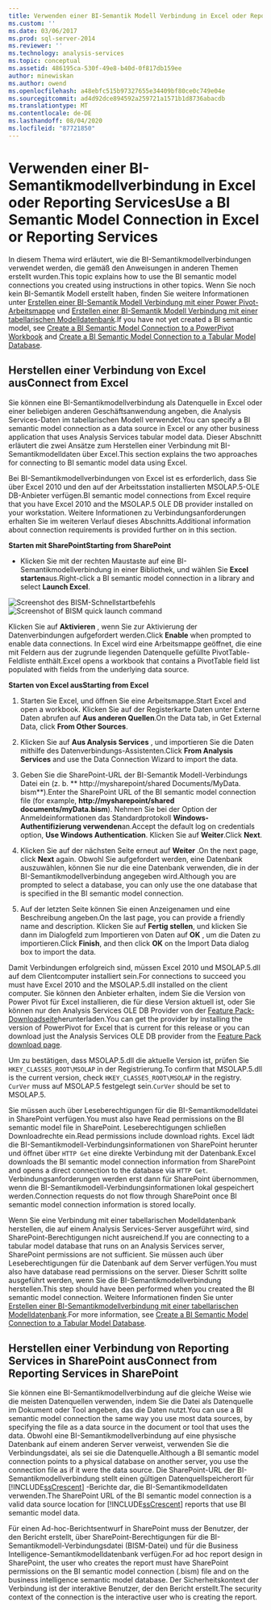 ```yaml
---
title: Verwenden einer BI-Semantik Modell Verbindung in Excel oder Reporting Services | Microsoft-Dokumentation
ms.custom: ''
ms.date: 03/06/2017
ms.prod: sql-server-2014
ms.reviewer: ''
ms.technology: analysis-services
ms.topic: conceptual
ms.assetid: 486195ca-530f-49e8-b40d-0f817db159ee
author: minewiskan
ms.author: owend
ms.openlocfilehash: a48ebfc515b97327655e34409bf80ce0c749e04e
ms.sourcegitcommit: ad4d92dce894592a259721a1571b1d8736abacdb
ms.translationtype: MT
ms.contentlocale: de-DE
ms.lasthandoff: 08/04/2020
ms.locfileid: "87721850"
---
```

# <a name="use-a-bi-semantic-model-connection-in-excel-or-reporting-services"></a><span data-ttu-id="e33b3-102">Verwenden einer BI-Semantikmodellverbindung in Excel oder Reporting Services</span><span class="sxs-lookup"><span data-stu-id="e33b3-102">Use a BI Semantic Model Connection in Excel or Reporting Services</span></span>
  <span data-ttu-id="e33b3-103">In diesem Thema wird erläutert, wie die BI-Semantikmodellverbindungen verwendet werden, die gemäß den Anweisungen in anderen Themen erstellt wurden.</span><span class="sxs-lookup"><span data-stu-id="e33b3-103">This topic explains how to use the BI semantic model connections you created using instructions in other topics.</span></span> <span data-ttu-id="e33b3-104">Wenn Sie noch kein BI-Semantik Modell erstellt haben, finden Sie weitere Informationen unter [Erstellen einer BI-Semantik Modell Verbindung mit einer Power Pivot-Arbeitsmappe](create-a-bi-semantic-model-connection-to-a-power-pivot-workbook.md) und [Erstellen einer BI-Semantik Modell Verbindung mit einer tabellarischen Modelldatenbank](create-a-bi-semantic-model-connection-to-a-tabular-model-database.md).</span><span class="sxs-lookup"><span data-stu-id="e33b3-104">If you have not yet created a BI semantic model, see [Create a BI Semantic Model Connection to a PowerPivot Workbook](create-a-bi-semantic-model-connection-to-a-power-pivot-workbook.md) and [Create a BI Semantic Model Connection to a Tabular Model Database](create-a-bi-semantic-model-connection-to-a-tabular-model-database.md).</span></span>  
  
##  <a name="connect-from-excel"></a><a name="bkmk_connect"></a> <span data-ttu-id="e33b3-105">Herstellen einer Verbindung von Excel aus</span><span class="sxs-lookup"><span data-stu-id="e33b3-105">Connect from Excel</span></span>  
 <span data-ttu-id="e33b3-106">Sie können eine BI-Semantikmodellverbindung als Datenquelle in Excel oder einer beliebigen anderen Geschäftsanwendung angeben, die Analysis Services-Daten im tabellarischen Modell verwendet.</span><span class="sxs-lookup"><span data-stu-id="e33b3-106">You can specify a BI semantic model connection as a data source in Excel or any other business application that uses Analysis Services tabular model data.</span></span> <span data-ttu-id="e33b3-107">Dieser Abschnitt erläutert die zwei Ansätze zum Herstellen einer Verbindung mit BI-Semantikmodelldaten über Excel.</span><span class="sxs-lookup"><span data-stu-id="e33b3-107">This section explains the two approaches for connecting to BI semantic model data using Excel.</span></span>  
  
 <span data-ttu-id="e33b3-108">Bei BI-Semantikmodellverbindungen von Excel ist es erforderlich, dass Sie über Excel 2010 und den auf der Arbeitsstation installierten MSOLAP.5-OLE DB-Anbieter verfügen.</span><span class="sxs-lookup"><span data-stu-id="e33b3-108">BI semantic model connections from Excel require that you have Excel 2010 and the MSOLAP.5 OLE DB provider installed on your workstation.</span></span> <span data-ttu-id="e33b3-109">Weitere Informationen zu Verbindungsanforderungen erhalten Sie im weiteren Verlauf dieses Abschnitts.</span><span class="sxs-lookup"><span data-stu-id="e33b3-109">Additional information about connection requirements is provided further on in this section.</span></span>  
  
 <span data-ttu-id="e33b3-110">**Starten mit SharePoint**</span><span class="sxs-lookup"><span data-stu-id="e33b3-110">**Starting from SharePoint**</span></span>  
  
-   <span data-ttu-id="e33b3-111">Klicken Sie mit der rechten Maustaste auf eine BI-Semantikmodellverbindung in einer Bibliothek, und wählen Sie **Excel starten**aus.</span><span class="sxs-lookup"><span data-stu-id="e33b3-111">Right-click a BI semantic model connection in a library and select **Launch Excel**.</span></span>  
  
 <span data-ttu-id="e33b3-112">![Screenshot des BISM-Schnellstartbefehls](../media/ssas-bism-quicklaunch.gif "Screenshot des BISM-Schnellstartbefehls")</span><span class="sxs-lookup"><span data-stu-id="e33b3-112">![Screenshot of BISM quick launch command](../media/ssas-bism-quicklaunch.gif "Screenshot of BISM quick launch command")</span></span>  
  
 <span data-ttu-id="e33b3-113">Klicken Sie auf **Aktivieren** , wenn Sie zur Aktivierung der Datenverbindungen aufgefordert werden.</span><span class="sxs-lookup"><span data-stu-id="e33b3-113">Click **Enable** when prompted to enable data connections.</span></span> <span data-ttu-id="e33b3-114">In Excel wird eine Arbeitsmappe geöffnet, die eine mit Feldern aus der zugrunde liegenden Datenquelle gefüllte PivotTable-Feldliste enthält.</span><span class="sxs-lookup"><span data-stu-id="e33b3-114">Excel opens a workbook that contains a PivotTable field list populated with fields from the underlying data source.</span></span>  
  
 <span data-ttu-id="e33b3-115">**Starten von Excel aus**</span><span class="sxs-lookup"><span data-stu-id="e33b3-115">**Starting from Excel**</span></span>  
  
1.  <span data-ttu-id="e33b3-116">Starten Sie Excel, und öffnen Sie eine Arbeitsmappe.</span><span class="sxs-lookup"><span data-stu-id="e33b3-116">Start Excel and open a workbook.</span></span> <span data-ttu-id="e33b3-117">Klicken Sie auf der Registerkarte Daten unter Externe Daten abrufen auf **Aus anderen Quellen**.</span><span class="sxs-lookup"><span data-stu-id="e33b3-117">On the Data tab, in Get External Data, click **From Other Sources**.</span></span>  
  
2.  <span data-ttu-id="e33b3-118">Klicken Sie auf **Aus Analysis Services** , und importieren Sie die Daten mithilfe des Datenverbindungs-Assistenten.</span><span class="sxs-lookup"><span data-stu-id="e33b3-118">Click **From Analysis Services** and use the Data Connection Wizard to import the data.</span></span>  
  
3.  <span data-ttu-id="e33b3-119">Geben Sie die SharePoint-URL der BI-Semantik Modell-Verbindungs Datei ein (z. b. \*\* http://mysharepoint/shared Documents/MyData. bism\*\*).</span><span class="sxs-lookup"><span data-stu-id="e33b3-119">Enter the SharePoint URL of the BI semantic model connection file (for example, **http://mysharepoint/shared documents/myData.bism**).</span></span> <span data-ttu-id="e33b3-120">Nehmen Sie bei der Option der Anmeldeinformationen das Standardprotokoll **Windows-Authentifizierung verwenden**an.</span><span class="sxs-lookup"><span data-stu-id="e33b3-120">Accept the default log on credentials option, **Use Windows Authentication**.</span></span> <span data-ttu-id="e33b3-121">Klicken Sie auf **Weiter**.</span><span class="sxs-lookup"><span data-stu-id="e33b3-121">Click **Next**.</span></span>  
  
4.  <span data-ttu-id="e33b3-122">Klicken Sie auf der nächsten Seite erneut auf **Weiter** .</span><span class="sxs-lookup"><span data-stu-id="e33b3-122">On the next page, click **Next** again.</span></span> <span data-ttu-id="e33b3-123">Obwohl Sie aufgefordert werden, eine Datenbank auszuwählen, können Sie nur die eine Datenbank verwenden, die in der BI-Semantikmodellverbindung angegeben wird.</span><span class="sxs-lookup"><span data-stu-id="e33b3-123">Although you are prompted to select a database, you can only use the one database that is specified in the BI semantic model connection.</span></span>  
  
5.  <span data-ttu-id="e33b3-124">Auf der letzten Seite können Sie einen Anzeigenamen und eine Beschreibung angeben.</span><span class="sxs-lookup"><span data-stu-id="e33b3-124">On the last page, you can provide a friendly name and description.</span></span> <span data-ttu-id="e33b3-125">Klicken Sie auf **Fertig stellen**, und klicken Sie dann im Dialogfeld zum Importieren von Daten auf **OK** , um die Daten zu importieren.</span><span class="sxs-lookup"><span data-stu-id="e33b3-125">Click **Finish**, and then click **OK** on the Import Data dialog box to import the data.</span></span>  
  
 <span data-ttu-id="e33b3-126">Damit Verbindungen erfolgreich sind, müssen Excel 2010 und MSOLAP.5.dll auf dem Clientcomputer installiert sein.</span><span class="sxs-lookup"><span data-stu-id="e33b3-126">For connections to succeed you must have Excel 2010 and the MSOLAP.5.dll installed on the client computer.</span></span> <span data-ttu-id="e33b3-127">Sie können den Anbieter erhalten, indem Sie die Version von Power Pivot für Excel installieren, die für diese Version aktuell ist, oder Sie können nur den Analysis Services OLE DB Provider von der [Feature Pack-Downloadseite](https://go.microsoft.com/fwlink/?linkid=214066)herunterladen.</span><span class="sxs-lookup"><span data-stu-id="e33b3-127">You can get the provider by installing the version of PowerPivot for Excel that is current for this release or you can download just the Analysis Services OLE DB provider from the [Feature Pack download page](https://go.microsoft.com/fwlink/?linkid=214066).</span></span>  
  
 <span data-ttu-id="e33b3-128">Um zu bestätigen, dass MSOLAP.5.dll die aktuelle Version ist, prüfen Sie `HKEY_CLASSES_ROOT\MSOLAP` in der Registrierung.</span><span class="sxs-lookup"><span data-stu-id="e33b3-128">To confirm that MSOLAP.5.dll is the current version, check `HKEY_CLASSES_ROOT\MSOLAP` in the registry.</span></span> <span data-ttu-id="e33b3-129">`CurVer` muss auf MSOLAP.5 festgelegt sein.</span><span class="sxs-lookup"><span data-stu-id="e33b3-129">`CurVer` should be set to MSOLAP.5.</span></span>  
  
 <span data-ttu-id="e33b3-130">Sie müssen auch über Leseberechtigungen für die BI-Semantikmodelldatei in SharePoint verfügen.</span><span class="sxs-lookup"><span data-stu-id="e33b3-130">You must also have Read permissions on the BI semantic model file in SharePoint.</span></span> <span data-ttu-id="e33b3-131">Leseberechtigungen schließen Downloadrechte ein.</span><span class="sxs-lookup"><span data-stu-id="e33b3-131">Read permissions include download rights.</span></span> <span data-ttu-id="e33b3-132">Excel lädt die BI-Semantikmodell-Verbindungsinformationen von SharePoint herunter und öffnet über `HTTP Get` eine direkte Verbindung mit der Datenbank.</span><span class="sxs-lookup"><span data-stu-id="e33b3-132">Excel downloads the BI semantic model connection information from SharePoint and opens a direct connection to the database via `HTTP Get`.</span></span> <span data-ttu-id="e33b3-133">Verbindungsanforderungen werden erst dann für SharePoint übernommen, wenn die BI-Semantikmodell-Verbindungsinformationen lokal gespeichert werden.</span><span class="sxs-lookup"><span data-stu-id="e33b3-133">Connection requests do not flow through SharePoint once BI semantic model connection information is stored locally.</span></span>  
  
 <span data-ttu-id="e33b3-134">Wenn Sie eine Verbindung mit einer tabellarischen Modelldatenbank herstellen, die auf einem Analysis Services-Server ausgeführt wird, sind SharePoint-Berechtigungen nicht ausreichend.</span><span class="sxs-lookup"><span data-stu-id="e33b3-134">If you are connecting to a tabular model database that runs on an Analysis Services server, SharePoint permissions are not sufficient.</span></span> <span data-ttu-id="e33b3-135">Sie müssen auch über Leseberechtigungen für die Datenbank auf dem Server verfügen.</span><span class="sxs-lookup"><span data-stu-id="e33b3-135">You must also have database read permissions on the server.</span></span> <span data-ttu-id="e33b3-136">Dieser Schritt sollte ausgeführt werden, wenn Sie die BI-Semantikmodellverbindung herstellen.</span><span class="sxs-lookup"><span data-stu-id="e33b3-136">This step should have been performed when you created the BI semantic model connection.</span></span> <span data-ttu-id="e33b3-137">Weitere Informationen finden Sie unter [Erstellen einer BI-Semantikmodellverbindung mit einer tabellarischen Modelldatenbank](create-a-bi-semantic-model-connection-to-a-tabular-model-database.md).</span><span class="sxs-lookup"><span data-stu-id="e33b3-137">For more information, see [Create a BI Semantic Model Connection to a Tabular Model Database](create-a-bi-semantic-model-connection-to-a-tabular-model-database.md).</span></span>  
  
##  <a name="connect-from-reporting-services-in-sharepoint"></a><a name="bkmk_use"></a> <span data-ttu-id="e33b3-138">Herstellen einer Verbindung von Reporting Services in SharePoint aus</span><span class="sxs-lookup"><span data-stu-id="e33b3-138">Connect from Reporting Services in SharePoint</span></span>  
 <span data-ttu-id="e33b3-139">Sie können eine BI-Semantikmodellverbindung auf die gleiche Weise wie die meisten Datenquellen verwenden, indem Sie die Datei als Datenquelle im Dokument oder Tool angeben, das die Daten nutzt.</span><span class="sxs-lookup"><span data-stu-id="e33b3-139">You can use a BI semantic model connection the same way you use most data sources, by specifying the file as a data source in the document or tool that uses the data.</span></span> <span data-ttu-id="e33b3-140">Obwohl eine BI-Semantikmodellverbindung auf eine physische Datenbank auf einem anderen Server verweist, verwenden Sie die Verbindungsdatei, als sei sie die Datenquelle.</span><span class="sxs-lookup"><span data-stu-id="e33b3-140">Although a BI semantic model connection points to a physical database on another server, you use the connection file as if it were the data source.</span></span> <span data-ttu-id="e33b3-141">Die SharePoint-URL der BI-Semantikmodellverbindung stellt einen gültigen Datenquellspeicherort für [!INCLUDE[ssCrescent](../../includes/sscrescent-md.md)] -Berichte dar, die BI-Semantikmodelldaten verwenden.</span><span class="sxs-lookup"><span data-stu-id="e33b3-141">The SharePoint URL of the BI semantic model connection is a valid data source location for [!INCLUDE[ssCrescent](../../includes/sscrescent-md.md)] reports that use BI semantic model data.</span></span>  
  
 <span data-ttu-id="e33b3-142">Für einen Ad-hoc-Berichtsentwurf in SharePoint muss der Benutzer, der den Bericht erstellt, über SharePoint-Berechtigungen für die BI-Semantikmodell-Verbindungsdatei (BISM-Datei) und für die Business Intelligence-Semantikmodelldatenbank verfügen.</span><span class="sxs-lookup"><span data-stu-id="e33b3-142">For ad hoc report design in SharePoint, the user who creates the report must have SharePoint permissions on the BI semantic model connection (.bism) file and on the business intelligence semantic model database.</span></span> <span data-ttu-id="e33b3-143">Der Sicherheitskontext der Verbindung ist der interaktive Benutzer, der den Bericht erstellt.</span><span class="sxs-lookup"><span data-stu-id="e33b3-143">The security context of the connection is the interactive user who is creating the report.</span></span>  
  
  

